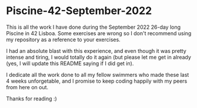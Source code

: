 # Piscine-42-September-2022

This is all the work I have done during the September 2022 26-day long Piscine in 42 Lisboa. Some exercises are wrong so I don't recommend using my repository as a reference to your exercises.

I had an absolute blast with this experience, and even though it was pretty intense and tiring, I would totally do it again (but please let me get in already (yes, I will update this README saying if I did get in).

I dedicate all the work done to all my fellow swimmers who made these last 4 weeks unforgetable, and I promise to keep coding happily with my peers from here on out.

Thanks for reading :)
